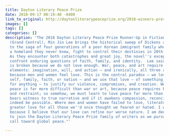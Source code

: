 ```yaml
---
title: Dayton Literary Peace Prize
date: 2018-09-17 00:19:40 -0400
link_to_original: http://daytonliterarypeaceprize.org/2018-winners-press_release.htm
images: []
tags: []
categories: []
description: 'The 2018 Dayton Literary Peace Prize Runner-Up in Fiction:  In Pachinko
  (Grand Central), Min Jin Lee brings the historical sweep of Dickens and Tolstoy
  to the saga of four generations of a poor Korean immigrant family who, exiled from
  a homeland they never knew, fight to control their destinies in 20th-centuryJapan.
  As they encounter both catastrophes and great joy, the novel''s exceptional protagonists
  confront enduring questions of faith, family, and identity.  Lee said: “The world
  is broken because we do not love enough. War, peace, and art require at least three
  elements: imagination, will, and action – and ironically, all three are enacted
  because men and women feel love. This is the central paradox – we love – the other,
  self, family, faith, or nation – and we use that love – of something, or someone,
  for anything – to justify our violence, compromises, and creation. We know that
  peace is far more difficult than war or art, because peace requires both forgiveness
  and restraint; so somehow, we must learn to love peace far more than war. If literature
  bears witness to true narrative and if it awakens compassion, reconciliation may
  indeed be possible. Where men and women have failed to love, literature may inspire
  greater love for all those we''d once thought we feared or hated. I write fiction
  because I believe that our love can refine our worse nature. I am deeply honored
  to join the Dayton Literary Peace Prize family of writers as we pursue our collective
  call toward global peace."'

---
```

